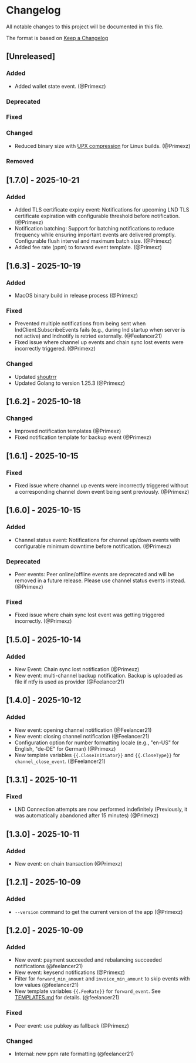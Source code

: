 # Changelog
All notable changes to this project will be documented in this file.

The format is based on [Keep a Changelog](https://keepachangelog.com/en/1.0.0/)

## [Unreleased]
### Added
- Added wallet state event. (@Primexz)

### Deprecated
### Fixed
### Changed
- Reduced binary size with [UPX compression](https://github.com/upx/upx) for Linux builds. (@Primexz)

### Removed


## [1.7.0] - 2025-10-21

### Added
- Added TLS certificate expiry event: Notifications for upcoming LND TLS certificate expiration with configurable threshold before notification. (@Primexz)
- Notification batching: Support for batching notifications to reduce frequency while ensuring important events are delivered promptly. Configurable flush interval and maximum batch size. (@Primexz)
- Added fee rate (ppm) to forward event template. (@Primexz)


## [1.6.3] - 2025-10-19

### Added
- MacOS binary build in release process (@Primexz)

### Fixed
- Prevented multiple notifications from being sent when lndClient.SubscribeEvents fails (e.g., during lnd startup when server is not active) and lndnotify is retried externally. (@Feelancer21)
- Fixed issue where channel up events and chain sync lost events were incorrectly triggered. (@Primexz)

### Changed

- Updated [shoutrrr](https://github.com/nicholas-fedor/shoutrrr/releases/tag/v0.10.3)
- Updated Golang to version 1.25.3 (@Primexz)

## [1.6.2] - 2025-10-18

### Changed
- Improved notification templates (@Primexz)
- Fixed notification template for backup event (@Primexz)


## [1.6.1] - 2025-10-15

### Fixed
- Fixed issue where channel up events were incorrectly triggered without a corresponding channel down event being sent previously. (@Primexz)


## [1.6.0] - 2025-10-15

### Added
- Channel status event: Notifications for channel up/down events with configurable minimum downtime before notification. (@Primexz)

### Deprecated
- Peer events: Peer online/offline events are deprecated and will be removed in a future release. Please use channel status events instead. (@Primexz)

### Fixed
- Fixed issue where chain sync lost event was getting triggered incorrectly. (@Primexz)


## [1.5.0] - 2025-10-14

### Added
- New Event: Chain sync lost notification (@Primexz)
- New event: multi-channel backup notification. Backup is uploaded as file if ntfy is used as provider (@Feelancer21)


## [1.4.0] - 2025-10-12

### Added
- New event: opening channel notification (@Feelancer21)
- New event: closing channel notification (@Feelancer21)
- Configuration option for number formatting locale (e.g., "en-US" for English, "de-DE" for German) (@Primexz)
- New template variables `{{.CloseInitiator}}` and `{{.CloseType}}` for `channel_close_event`. (@Feelancer21)


## [1.3.1] - 2025-10-11

### Fixed
- LND Connection attempts are now performed indefinitely (Previously, it was automatically abandoned after 15 minutes) (@Primexz)


## [1.3.0] - 2025-10-11

### Added
- New event: on chain transaction (@Primexz)


## [1.2.1] - 2025-10-09

### Added
- ``--version`` command to get the current version of the app (@Primexz)


## [1.2.0] - 2025-10-09

### Added
- New event: payment succeeded and rebalancing succeeded notifications (@feelancer21)
- New event: keysend notifications (@Primexz)
- Filter for `forward_min_amount` and `invoice_min_amount` to skip events with
low values (@feelancer21)
- New template variables `{{.FeeRate}}` for `forward_event`. See
[TEMPLATES.md](TEMPLATES.md) for details. (@feelancer21)

### Fixed

- Peer event: use pubkey as fallback (@Primexz)

### Changed

- Internal: new ppm rate formatting (@feelancer21)